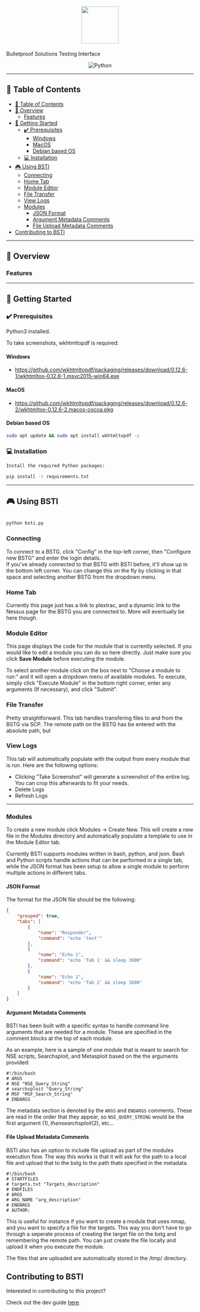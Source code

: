 <div align="center">
  <h1 align="center">
    <img src="https://github.com/myname/BSTI/blob/main/assets/bsti.png?raw=true" width="100" />
    <br>
  </h1>
</div>
Bulletproof Solutions Testing Interface
</h1>

<p align="center">
<img src="https://img.shields.io/badge/Python-3776AB.svg?style&logo=Python&logoColor=white" alt="Python" />
</p>
</div>

---

## 📒 Table of Contents
- [📒 Table of Contents](#-table-of-contents)
- [📍 Overview](#-overview)
  - [Features](#features)
- [🚀 Getting Started](#-getting-started)
  - [✔️ Prerequisites](#️-prerequisites)
    - [Windows](#windows)
    - [MacOS](#macos)
    - [Debian based OS](#debian-based-os)
  - [💻 Installation](#-installation)
- [🎮 Using BSTI](#-using-bsti)
  - [Connecting](#connecting)
  - [Home Tab](#home-tab)
  - [Module Editor](#module-editor)
  - [File Transfer](#file-transfer)
  - [View Logs](#view-logs)
  - [Modules](#modules)
    - [JSON Format](#json-format)
    - [Argument Metadata Comments](#argument-metadata-comments)
    - [File Upload Metadata Comments](#file-upload-metadata-comments)
- [Contributing to BSTI](#contributing-to-bsti)

---


## 📍 Overview

### Features


---


## 🚀 Getting Started

### ✔️ Prerequisites

Python3 installed.

To take screenshots, wkhtmltopdf is required:

#### Windows

* https://github.com/wkhtmltopdf/packaging/releases/download/0.12.6-1/wkhtmltox-0.12.6-1.msvc2015-win64.exe

#### MacOS

* https://github.com/wkhtmltopdf/packaging/releases/download/0.12.6-2/wkhtmltox-0.12.6-2.macos-cocoa.pkg

#### Debian based OS

```bash 
sudo apt update && sudo apt install wkhtmltopdf -y
```

### 💻 Installation
``` bash
Install the required Python packages:

pip install -r requirements.txt

```
---
## 🎮 Using BSTI

```bash

python bsti.py
```
### Connecting
To connect to a BSTG, click "Config" in the top-left corner, then "Configure new BSTG" and enter the login details.  
If you've already connected to that BSTG with BSTI before, it'll show up in the bottom left corner. You can change this on the fly by clicking in that space and selecting another BSTG from the dropdown menu.

### Home Tab

Currently this page just has a link to plextrac, and a dynamic link to the Nessus page for the BSTG you are connected to. More will eventually be here though.

### Module Editor

This page displays the code for the module that is currently selected. If you would like to edit a module you can do so here directly. Just make sure you click **Save Module** before executing the module.  

To select another module click on the box next to "Choose a module to run:" and it will open a dropdown menu of available modules. To execute, simply click "Execute Module" in the bottom right corner, enter any arguments (If necessary), and click "Submit".  

### File Transfer

Pretty straightforward. This tab handles transfering files to and from the BSTG via SCP. The remote path on the BSTG has be entered with the absolute path, but 

### View Logs

This tab will automatically populate with the output from every module that is run. Here are the following options:
- Clicking "Take Screenshot" will generate a screenshot of the entire log. You can crop this afterwards to fit your needs.
- Delete Logs
- Refresh Logs

---

### Modules
To create a new module click Modules -> Create New. This will create a new file in the Modules directory and automatically populate a template to use in the Module Editor tab.

Currently BSTI supports modules written in bash, python, and json. Bash and Python scripts handle actions that can be performed in a single tab, while the JSON format has been setup to allow a single module to perform multiple actions in different tabs.

#### JSON Format

The format for the JSON file should be the following:

```json
{
    "grouped": true,
    "tabs": [
        {
            "name": "Responder",
            "command": "echo 'test'"
        },
        {
            "name": "Echo 1",
            "command": "echo 'Tab 1' && sleep 3600"
        },
        {
            "name": "Echo 2",
            "command": "echo 'Tab 2' && sleep 3600"
        }
    ]
}

```

#### Argument Metadata Comments

BSTI has been built with a specific syntax to handle command line arguments that are needed for a module. These are specified in the comment blocks at the top of each module. 

As an example, here is a sample of one module that is meant to search for NSE scripts, Searchsploit, and Metasploit based on the the arguments provided:

```
#!/bin/bash
# ARGS
# NSE "NSE_Query_String" 
# searchsploit "Query_String"
# MSF "MSF_Search_String"
# ENDARGS
```
The metadata section is denoted by the `ARGS` and `ENDARGS` comments. These are read in the order that they appear, so `NSE_QUERY_STRING` would be the first argument ($1), then searchsploit ($2), etc...

#### File Upload Metadata Comments

BSTI also has an option to include file upload as part of the modules execution flow. The way this works is that it will ask for the path to a local file and upload that to the bstg to the path thats specified in the metadata.

```
#!/bin/bash
# STARTFILES
# targets.txt "Targets_description"
# ENDFILES
# ARGS
# ARG_NAME "arg_description"
# ENDARGS
# AUTHOR:
```
This is useful for instance if you want to create a module that uses nmap, and you want to specify a file for the targets. This way you don't have to go through a seperate process of creating the target file on the bstg and remembering the remote path. You can just create the file locally and upload it when you execute the module.

The files that are uploaded are automatically stored in the /tmp/ directory.

## Contributing to BSTI

Interested in contributing to this project?

Check out the dev guide [here](https://github.com/fancyc-bsi/BSTI/blob/main/DEVGUIDE.md).
